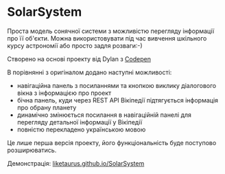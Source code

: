 # SolarSystem
Проста модель сонячної системи з можливістю перегляду інформації про її об'єкти. Можна використовувати під час вивчення шкільного курсу астрономії або просто задля розваги:-)

Створено на основі проекту від Dylan з [Codepen](https://codepen.io/DabLikeABoss/pen/QdJxZe) 

В порівнянні з оригіналом додано наступні можливості:
* навігаційна панель з посиланнями та кнопкою виклику діалогового вікна з інформацією про проект
* бічна панель, куди через REST API Вікіпедії підтягується інформація про обрану планету
* динамічно змінюється посилання в навігаційній панелі для перегляду детальної інформації у Вікіпедії
* повністю перекладено українською мовою

Це лише перша версія проекту, його функціональність буде поступово розширюватись.

Демонстрація: [liketaurus.github.io/SolarSystem](https://liketaurus.github.io/SolarSystem/) 

